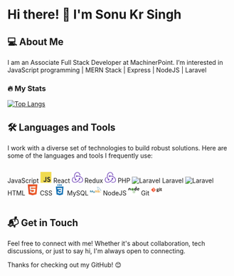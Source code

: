 # Hi there! 👋 I'm Sonu Kr Singh

## 💻 About Me
I am an Associate Full Stack Developer at MachinerPoint. I’m interested in JavaScript programming | MERN Stack | Express | NodeJS | Laravel

### 🔥 My Stats
 [![Top Langs](https://github-readme-stats.vercel.app/api/top-langs/?username=sonusingh176&layout=compact)](https://github.com/sonusingh176)
<!-- 
- **GitHub Stats:** [Include your GitHub statistics here]
-->

## 🛠️ Languages and Tools
I work with a diverse set of technologies to build robust solutions. Here are some of the languages and tools I frequently use:
<div style="display: flex; flex-wrap: wrap; gap: 20px; align-items: center;">
  
 JavaScript <img src="https://github.com/devicons/devicon/blob/master/icons/javascript/javascript-original.svg" alt="Laravel" width="25" height="25" />
React <img src="https://github.com/devicons/devicon/raw/master/icons/redux/redux-original.svg" alt="Laravel" width="25" height="25" />
 Redux <img src="https://github.com/devicons/devicon/raw/master/icons/redux/redux-original.svg" alt="Laravel" width="25" height="25" />
 PHP <img src="https://laravel.com/img/logomark.min.svg" alt="Laravel" width="25" height="25" />
 Laravel <img src="https://laravel.com/img/logomark.min.svg" alt="Laravel" width="25" height="25" />
 HTML <img src="https://github.com/devicons/devicon/raw/master/icons/html5/html5-original.svg" alt="Laravel" width="25" height="25" />
 CSS <img src="https://github.com/devicons/devicon/raw/master/icons/css3/css3-plain-wordmark.svg" alt="Laravel" width="25" height="25" />
 MySQL <img src="https://github.com/devicons/devicon/raw/master/icons/mysql/mysql-original-wordmark.svg" alt="Laravel" width="25" height="25" />
NodeJS <img src="https://github.com/devicons/devicon/raw/master/icons/nodejs/nodejs-original-wordmark.svg" alt="Laravel" width="25" height="25" />
Git <img src="https://github.com/devicons/devicon/raw/master/icons/git/git-original-wordmark.svg" alt="Laravel" width="25" height="25" />
</div>
<!-- 
## 📚 Blog & Social Media
- **Blog:** [Your Blog Link]
- **LinkedIn:** [Your LinkedIn Profile]
- **Twitter:** [Your Twitter Profile]
-->

## 📬 Get in Touch
Feel free to connect with me! Whether it's about collaboration, tech discussions, or just to say hi, I'm always open to connecting.
<!-- 
- **Email:** [sonusingh82601@gmail.com]
- **LinkedIn:** [Your LinkedIn Profile]
- **Twitter:** [Your Twitter Profile]
-->
Thanks for checking out my GitHub! 😊
